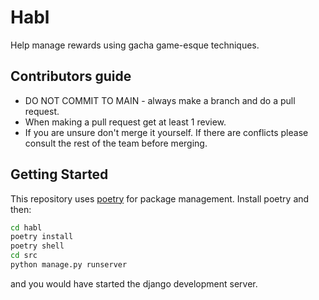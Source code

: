 # Habl
Help manage rewards using gacha game-esque techniques.

## Contributors guide
- DO NOT COMMIT TO MAIN - always make a branch and do a pull request.
- When making a pull request get at least 1 review.
- If you are unsure don't merge it yourself. If there are conflicts please consult the rest of the team before merging.

## Getting Started
This repository uses [poetry](https://python-poetry.org) for package management. Install poetry and then:

```sh
cd habl
poetry install
poetry shell
cd src
python manage.py runserver
```

and you would have started the django development server.

